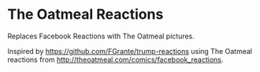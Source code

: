 # The Oatmeal Reactions

Replaces Facebook Reactions with The Oatmeal pictures.

Inspired by https://github.com/FGrante/trump-reactions using The Oatmeal reactions from http://theoatmeal.com/comics/facebook_reactions.


